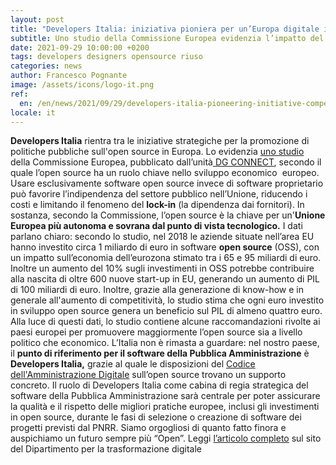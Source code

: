 ```yaml
---
layout: post
title: "Developers Italia: iniziativa pioniera per un’Europa digitale indipendente e competitiva"
subtitle: Uno studio della Commissione Europea evidenzia l’impatto del software e hardware open source sull’economia dell’Unione
date: 2021-09-29 10:00:00 +0200
tags: developers designers opensource riuso
categories: news
author: Francesco Pognante
image: /assets/icons/logo-it.png
ref:
  en: /en/news/2021/09/29/developers-italia-pioneering-initiative-competitive-europe
locale: it
---
```


**Developers Italia** rientra tra le iniziative strategiche per la promozione di politiche pubbliche sull'open source in Europa. Lo evidenzia [uno studio](https://digital-strategy.ec.europa.eu/en/library/study-about-impact-open-source-software-and-hardware-technological-independence-competitiveness-and) della Commissione Europea, pubblicato dall’unità[ DG CONNECT](https://ec.europa.eu/info/departments/communications-networks-content-and-technology_it), secondo il quale l’open source ha un ruolo chiave nello sviluppo economico  europeo. Usare esclusivamente software open source invece di software proprietario può favorire l’indipendenza del settore pubblico nell’Unione, riducendo i costi e limitando il fenomeno del __lock-in__ (la dipendenza dai fornitori). In sostanza, secondo la Commissione, l’open source è la chiave per un'**Unione Europea più autonoma e sovrana dal punto di vista tecnologico.**
I dati parlano chiaro: secondo lo studio, nel 2018 le aziende situate nell’area EU hanno investito circa 1 miliardo di euro in software __open source__ (OSS), con un impatto sull’economia dell’eurozona stimato tra i 65 e 95 miliardi di euro. Inoltre un aumento del 10% sugli investimenti in OSS potrebbe contribuire alla nascita di oltre 600 nuove start-up in EU, generando un aumento di PIL di 100 miliardi di euro.
Inoltre, grazie alla generazione di know-how e in generale all'aumento di competitività, lo studio stima che ogni euro investito in sviluppo open source genera un beneficio sul PIL di almeno quattro euro.
Alla luce di questi dati, lo studio contiene alcune raccomandazioni rivolte ai paesi europei per promuovere maggiormente l’open source sia a livello politico che economico. L’Italia non è rimasta a guardare: nel nostro paese, il **punto di riferimento per il software della Pubblica Amministrazione** è **Developers Italia,** grazie al quale le disposizioni del [Codice dell'Amministrazione Digitale](https://www.agid.gov.it/it/agenzia/strategia-quadro-normativo/codice-amministrazione-digitale) sull’open source trovano un supporto concreto.
Il ruolo di Developers Italia come cabina di regia strategica del software della Pubblica Amministrazione sarà centrale per poter assicurare la qualità e il rispetto delle migliori pratiche europee, inclusi gli investimenti in open source, durante le fasi di selezione o creazione di software dei progetti previsti dal PNRR.
Siamo orgogliosi di quanto fatto finora e auspichiamo un futuro sempre più “Open”.
Leggi [l’articolo completo](https://innovazione.gov.it/notizie/articoli/il-valore-dell-open-source-per-un-europa-digitale-indipendente-e-competitiva/) sul sito del Dipartimento per la trasformazione digitale
